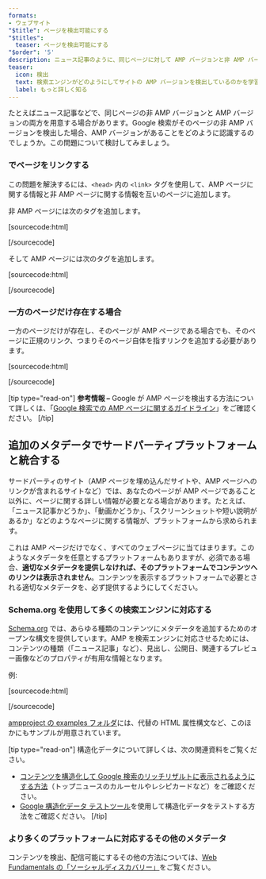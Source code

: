 ```yaml
---
formats:
- ウェブサイト
"$title": ページを検出可能にする
"$titles":
  teaser: ページを検出可能にする
"$order": '5'
description: ニュース記事のように、同じページに対して AMP バージョンと非 AMP バージョンの両方のページを用意する場合を考えましょう。たとえば、Google 検索 ...
teaser:
  icon: 検出
  text: 検索エンジンがどのようにしてサイトの AMP バージョンを検出しているのかを学習します。
  label: もっと詳しく知る
---
```


たとえばニュース記事などで、同じページの非 AMP バージョンと AMP バージョンの両方を用意する場合があります。Google 検索がそのページの非 AMP バージョンを検出した場合、AMP バージョンがあることをどのように認識するのでしょうか。この問題について検討してみましょう。

### <link> でページをリンクする

この問題を解決するには、`<head>` 内の `<link>` タグを使用して、AMP ページに関する情報と非 AMP ページに関する情報を互いのページに追加します。

非 AMP ページには次のタグを追加します。

[sourcecode:html]

<link rel="amphtml" href="https://www.example.com/url/to/amp/document.html">
[/sourcecode]

そして AMP ページには次のタグを追加します。

[sourcecode:html]

<link rel="canonical" href="https://www.example.com/url/to/full/document.html">
[/sourcecode]

### 一方のページだけ存在する場合

一方のページだけが存在し、そのページが AMP ページである場合でも、そのページに正規のリンク、つまりそのページ自体を指すリンクを追加する必要があります。

[sourcecode:html]

<link rel="canonical" href="https://www.example.com/url/to/amp/document.html">
[/sourcecode]

[tip type="read-on"] <strong>参考情報 –</strong> Google が AMP ページを検出する方法について詳しくは、「[Google 検索での AMP ページに関するガイドライン](https://support.google.com/webmasters/answer/6340290)」をご確認ください。 [/tip]

## 追加のメタデータでサードパーティプラットフォームと統合する <a name="integrate-with-third-party-platforms-through-additional-metadata"></a>

サードパーティのサイト（AMP ページを埋め込んだサイトや、AMP ページへのリンクが含まれるサイトなど）では、あなたのページが AMP ページであること以外に、ページに関する詳しい情報が必要となる場合があります。たとえば、「ニュース記事かどうか」、「動画かどうか」、「スクリーンショットや短い説明があるか」などのようなページに関する情報が、プラットフォームから求められます。

これは AMP ページだけでなく、すべてのウェブページに当てはまります。このようなメタデータを任意とするプラットフォームもありますが、必須である場合、**適切なメタデータを提供しなければ、そのプラットフォームでコンテンツへのリンクは表示されません**。コンテンツを表示するプラットフォームで必要とされる適切なメタデータを、必ず提供するようにしてください。

### Schema.org を使用して多くの検索エンジンに対応する

[Schema.org](http://schema.org/) では、あらゆる種類のコンテンツにメタデータを追加するためのオープンな構文を提供しています。AMP を検索エンジンに対応させるためには、コンテンツの種類（「ニュース記事」など）、見出し、公開日、関連するプレビュー画像などのプロパティが有用な情報となります。

例:

[sourcecode:html]

<script type="application/ld+json">
  {
    "@context": "http://schema.org",
    "@type": "NewsArticle",
    "mainEntityOfPage": "http://cdn.ampproject.org/article-metadata.html",
    "headline": "Lorem Ipsum",
    "datePublished": "1907-05-05T12:02:41Z",
    "dateModified": "1907-05-05T12:02:41Z",
    "description": "The Catiline Orations continue to beguile engineers and designers alike -- but can it stand the test of time?",
    "author": {
      "@type": "Person",
      "name": "Jordan M Adler"
    },
    "publisher": {
      "@type": "Organization",
      "name": "Google",
      "logo": {
        "@type": "ImageObject",
        "url": "http://cdn.ampproject.org/logo.jpg",
        "width": 600,
        "height": 60
      }
    },
    "image": {
      "@type": "ImageObject",
      "url": "http://cdn.ampproject.org/leader.jpg",
      "height": 2000,
      "width": 800
    }
  }
</script>

[/sourcecode]

[ampproject の examples フォルダ](https://github.com/ampproject/amphtml/tree/master/examples/metadata-examples)には、代替の HTML 属性構文など、このほかにもサンプルが用意されています。

[tip type="read-on"] 構造化データについて詳しくは、次の関連資料をご覧ください。

- [コンテンツを構造化して Google 検索のリッチリザルトに表示されるようにする方法](https://developers.google.com/search/docs/guides/mark-up-content)（トップニュースのカルーセルやレシピカードなど）をご確認ください。
- [Google 構造化データ テストツール](https://developers.google.com/structured-data/testing-tool/)を使用して構造化データをテストする方法をご確認ください。 [/tip]

### より多くのプラットフォームに対応するその他のメタデータ

コンテンツを検出、配信可能にするその他の方法については、[Web Fundamentals の「ソーシャルディスカバリー」](https://developers.google.com/web/fundamentals/discovery-and-monetization/social-discovery/)をご覧ください。
